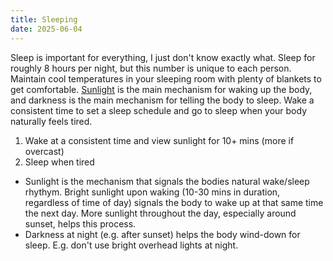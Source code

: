 ```yaml
---
title: Sleeping
date: 2025-06-04
---
```

Sleep is important for everything, I just don't know exactly what. Sleep for roughly 8 hours per night, but this number is unique to each person. Maintain cool temperatures in your sleeping room with plenty of blankets to get comfortable. [Sunlight](/sunbathing) is the main mechanism for waking up the body, and darkness is the main mechanism for telling the body to sleep. Wake a consistent time to set a sleep schedule and go to sleep when your body naturally feels tired.

1. Wake at a consistent time and view sunlight for 10+ mins (more if overcast)
2. Sleep when tired

- Sunlight is the mechanism that signals the bodies natural wake/sleep rhythym. Bright sunlight upon waking (10-30 mins in duration,  regardless of time of day) signals the body to wake up at that same time the next day. More sunlight throughout the day, especially around sunset, helps this process.
- Darkness at night (e.g. after sunset) helps the body wind-down for sleep. E.g. don't use bright overhead lights at night.